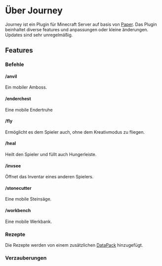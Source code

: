# Über Journey

Journey ist ein Plugin für Minecraft Server auf basis von [Paper](https://papermc.io/software/paper).
Das Plugin beinhaltet diverse features und anpassungen oder kleine änderungen.
Updates sind sehr unregelmäßig.

## Features
### Befehle
#### /anvil
Ein mobiler Amboss.
#### /enderchest
Eine mobile Endertruhe
#### /fly
Ermöglicht es dem Spieler auch, ohne dem Kreativmodus zu fliegen.
#### /heal
Heilt den Spieler und füllt auch Hungerleiste.
#### /invsee
Öffnet das Inventar eines anderen Spielers.
#### /stonecutter
Eine mobile Steinsäge.
#### /workbench
Eine mobile Werkbank.
### Rezepte
Die Rezepte werden von einem zusätzlichen [DataPack](https://de.minecraft.wiki/w/Datenpaket) hinzugefügt.
### Verzauberungen


